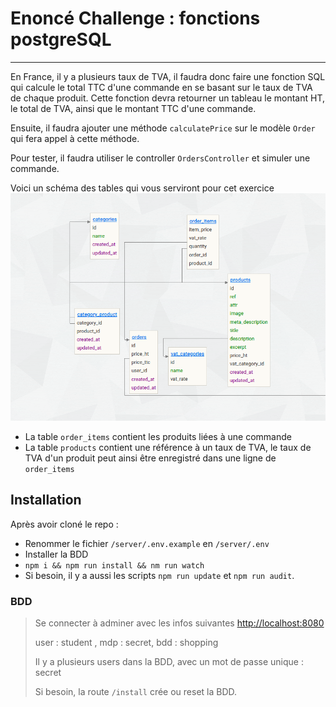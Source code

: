 # Enoncé Challenge : fonctions postgreSQL

---

En France, il y a plusieurs taux de TVA, il faudra donc faire une fonction SQL qui calcule le total TTC d'une commande en se basant sur le taux de TVA de chaque produit. Cette fonction devra retourner un tableau le montant HT, le total de TVA, ainsi que le montant TTC d'une commande.

Ensuite, il faudra ajouter une méthode `calculatePrice` sur le modèle `Order` qui fera appel à cette méthode.

Pour tester, il faudra utiliser le controller `OrdersController`  et simuler une commande.

Voici un schéma des tables qui vous serviront pour cet exercice
![schéma](./BDD-schema.png)

- La table `order_items` contient les produits liées à une commande
- La table `products` contient une référence à un taux de TVA, le taux de TVA d'un produit peut ainsi être enregistré dans  une ligne de `order_items`

## Installation

Après avoir cloné le repo :

-   Renommer le fichier `/server/.env.example` en `/server/.env`
-   Installer la BDD
-   `npm i && npm run install && nm run watch`
-   Si besoin, il y a aussi les scripts `npm run update` et `npm run audit`.

### BDD

> Se connecter à adminer avec les infos suivantes [http://localhost:8080](http://localhost:8080)
>
> user : student , mdp : secret, bdd : shopping
>
> Il y a plusieurs users dans la BDD, avec un mot de passe unique : secret
> 
> Si besoin, la route `/install` crée ou reset la BDD.
